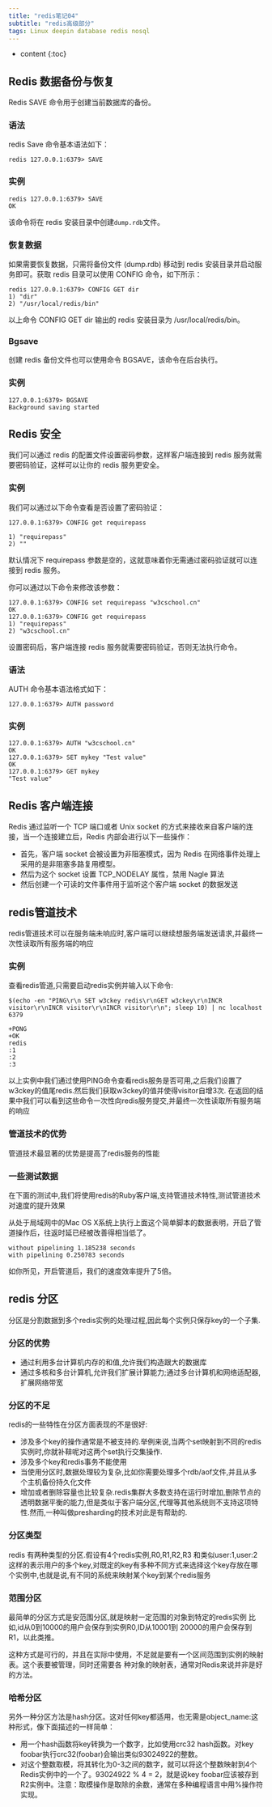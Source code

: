 ```yaml
---  
title: "redis笔记04"  
subtitle: "redis高级部分"  
tags: Linux deepin database redis nosql
---  
```

  
  
  



* content
{:toc}


## Redis 数据备份与恢复
Redis SAVE 命令用于创建当前数据库的备份。

### 语法
redis Save 命令基本语法如下：

```shell script
redis 127.0.0.1:6379> SAVE 
```

### 实例

```shell script
redis 127.0.0.1:6379> SAVE 
OK
```

该命令将在 redis 安装目录中创建`dump.rdb`文件。

### 恢复数据
如果需要恢复数据，只需将备份文件 (dump.rdb) 移动到 redis 安装目录并启动服务即可。获取 redis 目录可以使用 CONFIG 命令，如下所示：
```shell script
redis 127.0.0.1:6379> CONFIG GET dir
1) "dir"
2) "/usr/local/redis/bin"
```

以上命令 CONFIG GET dir 输出的 redis 安装目录为 /usr/local/redis/bin。

### Bgsave
创建 redis 备份文件也可以使用命令 BGSAVE，该命令在后台执行。

### 实例

```shell script
127.0.0.1:6379> BGSAVE
Background saving started
```

## Redis 安全
我们可以通过 redis 的配置文件设置密码参数，这样客户端连接到 redis 服务就需要密码验证，这样可以让你的 redis 服务更安全。

### 实例
我们可以通过以下命令查看是否设置了密码验证：

```shell script
127.0.0.1:6379> CONFIG get requirepass

1) "requirepass"
2) ""
```
默认情况下 requirepass 参数是空的，这就意味着你无需通过密码验证就可以连接到 redis 服务。

你可以通过以下命令来修改该参数：

```shell script
127.0.0.1:6379> CONFIG set requirepass "w3cschool.cn"
OK
127.0.0.1:6379> CONFIG get requirepass
1) "requirepass"
2) "w3cschool.cn"
```

设置密码后，客户端连接 redis 服务就需要密码验证，否则无法执行命令。

### 语法
AUTH 命令基本语法格式如下：

```shell script
127.0.0.1:6379> AUTH password
```

### 实例

```shell script
127.0.0.1:6379> AUTH "w3cschool.cn"
OK
127.0.0.1:6379> SET mykey "Test value"
OK
127.0.0.1:6379> GET mykey
"Test value"
```


## Redis 客户端连接
Redis 通过监听一个 TCP 端口或者 Unix socket 的方式来接收来自客户端的连接，当一个连接建立后，Redis 内部会进行以下一些操作：

- 首先，客户端 socket 会被设置为非阻塞模式，因为 Redis 在网络事件处理上采用的是非阻塞多路复用模型。
- 然后为这个 socket 设置 TCP_NODELAY 属性，禁用 Nagle 算法
- 然后创建一个可读的文件事件用于监听这个客户端 socket 的数据发送

## redis管道技术
redis管道技术可以在服务端未响应时,客户端可以继续想服务端发送请求,并最终一次性读取所有服务端的响应

### 实例
查看redis管道,只需要启动redis实例并输入以下命令:

```shell script
$(echo -en "PING\r\n SET w3ckey redis\r\nGET w3ckey\r\nINCR visitor\r\nINCR visitor\r\nINCR visitor\r\n"; sleep 10) | nc localhost 6379

+PONG
+OK
redis
:1
:2
:3
```
以上实例中我们通过使用PING命令查看redis服务是否可用,之后我们设置了w3ckey的值尾redis.然后我们获取w3ckey的值并使得visitor自增3次.
在返回的结果中我们可以看到这些命令一次性向redis服务提交,并最终一次性读取所有服务端的响应

### 管道技术的优势
管道技术最显著的优势是提高了redis服务的性能
### 一些测试数据
在下面的测试中,我们将使用redis的Ruby客户端,支持管道技术特性,测试管道技术对速度的提升效果

从处于局域网中的Mac OS X系统上执行上面这个简单脚本的数据表明，开启了管道操作后，往返时延已经被改善得相当低了。

```shell script
without pipelining 1.185238 seconds 
with pipelining 0.250783 seconds
```

如你所见，开启管道后，我们的速度效率提升了5倍。

## redis 分区
分区是分割数据到多个redis实例的处理过程,因此每个实例只保存key的一个子集.

### 分区的优势
- 通过利用多台计算机内存的和值,允许我们构造跟大的数据库
- 通过多核和多台计算机,允许我们扩展计算能力;通过多台计算机和网络适配器,扩展网络带宽

### 分区的不足
redis的一些特性在分区方面表现的不是很好:
- 涉及多个key的操作通常是不被支持的.举例来说,当两个set映射到不同的redis实例时,你就补鞥呢对这两个set执行交集操作.
- 涉及多个key和redis事务不能使用
- 当使用分区时,数据处理较为复杂,比如你需要处理多个rdb/aof文件,并且从多个主机备份持久化文件
- 增加或者删除容量也比较复杂.redis集群大多数支持在运行时增加,删除节点的透明数据平衡的能力,但是类似于客户端分区,代理等其他系统则不支持这项特性.然而,一种叫做presharding的技术对此是有帮助的.

### 分区类型
redis 有两种类型的分区.假设有4个redis实例,R0,R1,R2,R3 和类似user:1,user:2这样的表示用户的多个key,对既定的key有多种不同方式来选择这个key存放在哪个实例中,也就是说,有不同的系统来映射某个key到某个redis服务

### 范围分区
最简单的分区方式是安范围分区,就是映射一定范围的对象到特定的redis实例
比如,id从0到10000的用户会保存到实例R0,ID从10001到 20000的用户会保存到R1，以此类推。

这种方式是可行的，并且在实际中使用，不足就是要有一个区间范围到实例的映射表。这个表要被管理，同时还需要各 种对象的映射表，通常对Redis来说并非是好的方法。

### 哈希分区
另外一种分区方法是hash分区。这对任何key都适用，也无需是object_name:这种形式，像下面描述的一样简单：

- 用一个hash函数将key转换为一个数字，比如使用crc32 hash函数。对key foobar执行crc32(foobar)会输出类似93024922的整数。
- 对这个整数取模，将其转化为0-3之间的数字，就可以将这个整数映射到4个Redis实例中的一个了。93024922 % 4 = 2，就是说key foobar应该被存到R2实例中。注意：取模操作是取除的余数，通常在多种编程语言中用%操作符实现。













































